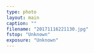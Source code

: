 ```yaml
---
type: photo
layout: main
caption: ""
filename: "20171116221130.jpg"
fstop: "Unknown"
exposure: "Unknown"
---
```

